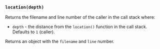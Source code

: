### `location(depth)`

Returns the filename and line number of the caller in the call stack where:
- `depth` - the distance from the `location()` function in the call stack. Defaults to `1` (caller).

Returns an object with the `filename` and `line` number.

